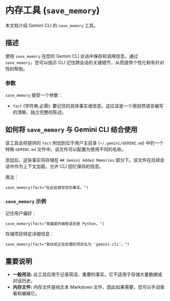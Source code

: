 # 内存工具 (`save_memory`)

本文档介绍 Gemini CLI 的 `save_memory` 工具。

## 描述

使用 `save_memory` 在您的 Gemini CLI 会话中保存和调用信息。通过
`save_memory`，您可以指示 CLI
记住跨会话的关键细节，从而提供个性化和有针对性的帮助。

### 参数

`save_memory` 接受一个参数：

- `fact` (字符串,必需):
  要记住的具体事实或信息。这应该是一个用自然语言编写的清晰、独立完整的陈述。

## 如何将 `save_memory` 与 Gemini CLI 结合使用

该工具会将提供的 `fact` 附加到位于用户主目录 (`~/.gemini/GEMINI.md`)
中的一个特殊 `GEMINI.md` 文件中。该文件可以配置为使用不同的名称。

添加后，这些事实将存储在 `## Gemini Added Memories`
部分下。该文件在后续会话中作为上下文加载，允许 CLI 回忆保存的信息。

用法：

```
save_memory(fact="在此处填写您的事实。")
```

### `save_memory` 示例

记住用户偏好：

```
save_memory(fact="我偏爱的编程语言是 Python。")
```

存储项目特定详细信息：

```
save_memory(fact="我目前正在处理的项目名为 'gemini-cli'。")
```

## 重要说明

- **一般用法:**
  此工具应用于记录简洁、重要的事实。它不适用于存储大量数据或对话历史。
- **内存文件:** 内存文件是纯文本 Markdown
  文件，因此如果需要，您可以手动查看和编辑它。
